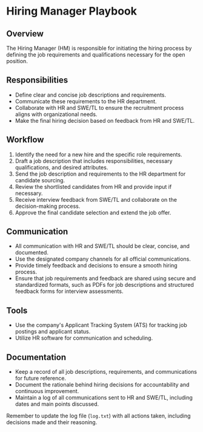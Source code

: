 # Hiring Manager Playbook

## Overview
The Hiring Manager (HM) is responsible for initiating the hiring process by defining the job requirements and qualifications necessary for the open position.

## Responsibilities
- Define clear and concise job descriptions and requirements.
- Communicate these requirements to the HR department.
- Collaborate with HR and SWE/TL to ensure the recruitment process aligns with organizational needs.
- Make the final hiring decision based on feedback from HR and SWE/TL.

## Workflow
1. Identify the need for a new hire and the specific role requirements.
2. Draft a job description that includes responsibilities, necessary qualifications, and desired attributes.
3. Send the job description and requirements to the HR department for candidate sourcing.
4. Review the shortlisted candidates from HR and provide input if necessary.
5. Receive interview feedback from SWE/TL and collaborate on the decision-making process.
6. Approve the final candidate selection and extend the job offer.

## Communication
- All communication with HR and SWE/TL should be clear, concise, and documented.
- Use the designated company channels for all official communications.
- Provide timely feedback and decisions to ensure a smooth hiring process.
- Ensure that job requirements and feedback are shared using secure and standardized formats, such as PDFs for job descriptions and structured feedback forms for interview assessments.

## Tools
- Use the company's Applicant Tracking System (ATS) for tracking job postings and applicant status.
- Utilize HR software for communication and scheduling.

## Documentation
- Keep a record of all job descriptions, requirements, and communications for future reference.
- Document the rationale behind hiring decisions for accountability and continuous improvement.
- Maintain a log of all communications sent to HR and SWE/TL, including dates and main points discussed.

Remember to update the log file (`log.txt`) with all actions taken, including decisions made and their reasoning.
